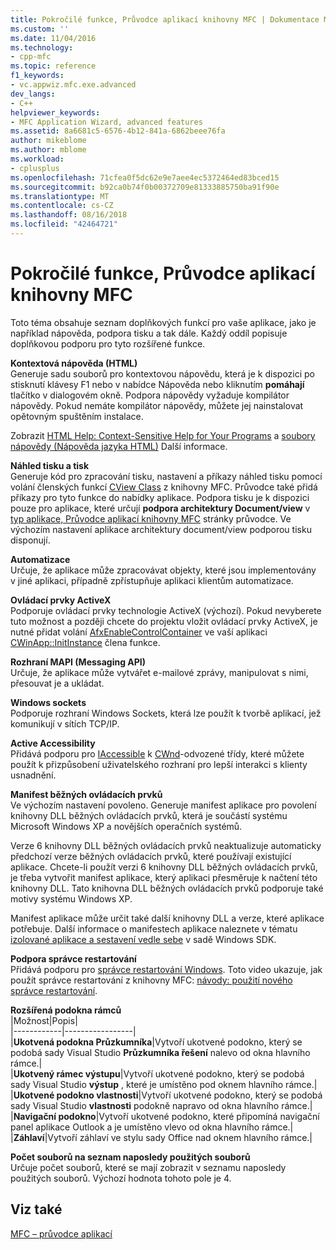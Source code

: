 ```yaml
---
title: Pokročilé funkce, Průvodce aplikací knihovny MFC | Dokumentace Microsoftu
ms.custom: ''
ms.date: 11/04/2016
ms.technology:
- cpp-mfc
ms.topic: reference
f1_keywords:
- vc.appwiz.mfc.exe.advanced
dev_langs:
- C++
helpviewer_keywords:
- MFC Application Wizard, advanced features
ms.assetid: 8a6681c5-6576-4b12-841a-6862beee76fa
author: mikeblome
ms.author: mblome
ms.workload:
- cplusplus
ms.openlocfilehash: 71cfea0f5dc62e9e7aee4ec5372464ed83bced15
ms.sourcegitcommit: b92ca0b74f0b00372709e81333885750ba91f90e
ms.translationtype: MT
ms.contentlocale: cs-CZ
ms.lasthandoff: 08/16/2018
ms.locfileid: "42464721"
---
```

# <a name="advanced-features-mfc-application-wizard"></a>Pokročilé funkce, Průvodce aplikací knihovny MFC
Toto téma obsahuje seznam doplňkových funkcí pro vaše aplikace, jako je například nápověda, podpora tisku a tak dále. Každý oddíl popisuje doplňkovou podporu pro tyto rozšířené funkce.  
  
 **Kontextová nápověda (HTML)**  
 Generuje sadu souborů pro kontextovou nápovědu, která je k dispozici po stisknutí klávesy F1 nebo v nabídce Nápověda nebo kliknutím **pomáhají** tlačítko v dialogovém okně. Podpora nápovědy vyžaduje kompilátor nápovědy. Pokud nemáte kompilátor nápovědy, můžete jej nainstalovat opětovným spuštěním instalace.  
  
 Zobrazit [HTML Help: Context-Sensitive Help for Your Programs](../../mfc/html-help-context-sensitive-help-for-your-programs.md) a [soubory nápovědy (Nápověda jazyka HTML)](../../ide/help-files-html-help.md) Další informace.  
  
 **Náhled tisku a tisk**  
 Generuje kód pro zpracování tisku, nastavení a příkazy náhled tisku pomocí volání členských funkcí [CView Class](../../mfc/reference/cview-class.md) z knihovny MFC. Průvodce také přidá příkazy pro tyto funkce do nabídky aplikace. Podpora tisku je k dispozici pouze pro aplikace, které určují **podpora architektury Document/view** v [typ aplikace, Průvodce aplikací knihovny MFC](../../mfc/reference/application-type-mfc-application-wizard.md) stránky průvodce. Ve výchozím nastavení aplikace architektury document/view podporou tisku disponují.  
  
 **Automatizace**  
 Určuje, že aplikace může zpracovávat objekty, které jsou implementovány v jiné aplikaci, případně zpřístupňuje aplikaci klientům automatizace.  
  
 **Ovládací prvky ActiveX**  
 Podporuje ovládací prvky technologie ActiveX (výchozí). Pokud nevyberete tuto možnost a později chcete do projektu vložit ovládací prvky ActiveX, je nutné přidat volání [AfxEnableControlContainer](ole-initialization.md#afxenablecontrolcontainer) ve vaší aplikaci [CWinApp::InitInstance](../../mfc/reference/cwinapp-class.md#initinstance) člena funkce.  
  
 **Rozhraní MAPI (Messaging API)**  
 Určuje, že aplikace může vytvářet e-mailové zprávy, manipulovat s nimi, přesouvat je a ukládat.  
  
 **Windows sockets**  
 Podporuje rozhraní Windows Sockets, která lze použít k tvorbě aplikací, jež komunikují v sítích TCP/IP.  
  
 **Active Accessibility**  
 Přidává podporu pro [IAccessible](http://msdn.microsoft.com/library/windows/desktop/dd318466) k [CWnd](../../mfc/reference/cwnd-class.md)-odvozené třídy, které můžete použít k přizpůsobení uživatelského rozhraní pro lepší interakci s klienty usnadnění.  
  
 **Manifest běžných ovládacích prvků**  
 Ve výchozím nastavení povoleno. Generuje manifest aplikace pro povolení knihovny DLL běžných ovládacích prvků, která je součástí systému Microsoft Windows XP a novějších operačních systémů.  
  
 Verze 6 knihovny DLL běžných ovládacích prvků neaktualizuje automaticky předchozí verze běžných ovládacích prvků, které používají existující aplikace. Chcete-li použít verzi 6 knihovny DLL běžných ovládacích prvků, je třeba vytvořit manifest aplikace, který aplikaci přesměruje k načtení této knihovny DLL. Tato knihovna DLL běžných ovládacích prvků podporuje také motivy systému Windows XP.  
  
 Manifest aplikace může určit také další knihovny DLL a verze, které aplikace potřebuje. Další informace o manifestech aplikace naleznete v tématu [izolované aplikace a sestavení vedle sebe](http://msdn.microsoft.com/library/dd408052) v sadě Windows SDK.  
  
 **Podpora správce restartování**  
 Přidává podporu pro [správce restartování Windows](/windows/desktop/RstMgr/using-restart-manager). Toto video ukazuje, jak použít správce restartování z knihovny MFC: [návody: použití nového správce restartování](http://msdn.microsoft.com/vstudio/ee886407).  
  
 **Rozšířená podokna rámců**  
 |Možnost|Popis|  
|------------|-----------------|  
|**Ukotvená podokna Průzkumníka**|Vytvoří ukotvené podokno, který se podobá sady Visual Studio **Průzkumníka řešení** nalevo od okna hlavního rámce.|  
|**Ukotvený rámec výstupu**|Vytvoří ukotvené podokno, který se podobá sady Visual Studio **výstup** , které je umístěno pod oknem hlavního rámce.|  
|**Ukotvené podokno vlastnosti**|Vytvoří ukotvené podokno, který se podobá sady Visual Studio **vlastnosti** podokně napravo od okna hlavního rámce.|  
|**Navigační podokno**|Vytvoří ukotvené podokno, které připomíná navigační panel aplikace Outlook a je umístěno vlevo od okna hlavního rámce.|  
|**Záhlaví**|Vytvoří záhlaví ve stylu sady Office nad oknem hlavního rámce.|  
  
 **Počet souborů na seznam naposledy použitých souborů**  
 Určuje počet souborů, které se mají zobrazit v seznamu naposledy použitých souborů. Výchozí hodnota tohoto pole je 4.  
  
## <a name="see-also"></a>Viz také  
 [MFC – průvodce aplikací](../../mfc/reference/mfc-application-wizard.md)

